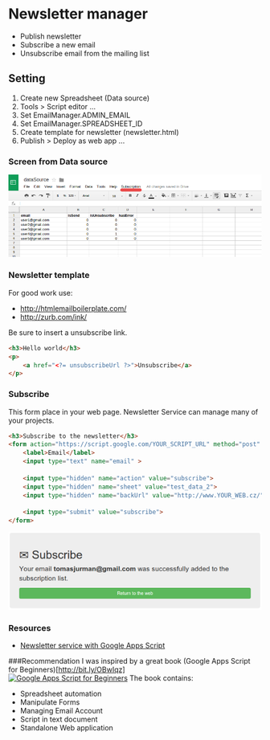 # Newsletter manager
* Publish newsletter
* Subscribe a new email
* Unsubscribe email from the mailing list

## Setting
1. Create new Spreadsheet (Data source)
2. Tools > Script editor ...
3. Set EmailManager.ADMIN_EMAIL
4. Set EmailManager.SPREADSHEET_ID
5. Create template for newsletter (newsletter.html)
6. Publish > Deploy as web app ...

### Screen from Data source
![newsletter](https://raw.githubusercontent.com/Kibo/google_apps_scripts/master/screens/newsletter.png)

### Newsletter template
For good work use:
* http://htmlemailboilerplate.com/
* http://zurb.com/ink/

Be sure to insert a unsubscribe link. 
```html
<h3>Hello world</h3>
<p>
	<a href="<?= unsubscribeUrl ?>">Unsubscribe</a>
</p>
```

### Subscribe
This form place in your web page. Newsletter Service can manage many of your projects.
```html
<h3>Subscribe to the newsletter</h3>
<form action="https://script.google.com/YOUR_SCRIPT_URL" method="post" >
	<label>Email</label>
	<input type="text" name="email" >				

	<input type="hidden" name="action" value="subscribe">
	<input type="hidden" name="sheet" value="test_data_2">
	<input type="hidden" name="backUrl" value="http://www.YOUR_WEB.cz/">	
	
	<input type="submit" value="subscribe">					
</form>
```

![Subscribe](https://raw.githubusercontent.com/Kibo/google_apps_scripts/master/screens/subscribe_screen.png)

### Resources
- [Newsletter service with Google Apps Script](#)

###Recommendation
I was inspired by a great book (Google Apps Script for Beginners)[http://bit.ly/OBwIqz]<br>
[![Google Apps Script for Beginners](http://dgdsbygo8mp3h.cloudfront.net/sites/default/files/imagecache/productview_larger/2177OT_Google%20Apps.jpg)](http://bit.ly/OBwIqz)
The book contains:
- Spreadsheet automation
- Manipulate Forms
- Managing Email Account
- Script in text document
- Standalone Web application
